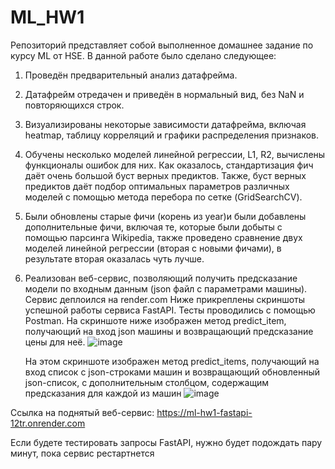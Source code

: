 # ML_HW1
Репозиторий представляет собой выполненное домашнее задание по курсу ML от HSE. В данной работе было сделано следующее:
1. Проведён предварительный анализ датафрейма.
2. Датафрейм отредачен и приведён в нормальный вид, без NaN и повторяющихся строк.
3. Визуализированы некоторые зависимости датафрейма, включая heatmap, таблицу корреляций и графики распределения признаков.
4. Обучены несколько моделей линейной регрессии, L1, R2, вычислены функционалы ошибок для них. Как оказалось, стандартизация фич даёт очень большой буст верных предиктов. Также, буст верных предиктов даёт подбор оптимальных параметров различных моделей с помощью метода перебора по сетке (GridSearchCV).
5. Были обновлены старые фичи (корень из year)и были добавлены дополнительные фичи, включая те, которые были добыты с помощью парсинга Wikipedia, также проведено сравнение двух моделей линейной регрессии (вторая с новыми фичами), в результате вторая оказалась чуть лучше.
6. Реализован веб-сервис, позволяющий получить предсказание модели по входным данным (json файл с параметрами машины). Сервис деплоился на render.com
   Ниже прикреплены скриншоты успешной работы сервиса FastAPI. Тесты проводились с помощью Postman.
   На скриншоте ниже изображен метод predict_item, получающий на вход json машины и возвращающий предсказание цены для неё.
   ![image](https://github.com/MrseFuntik/ML_HW1/assets/136927535/707eea2f-8454-47e0-a171-7ea04e1a22b5)

   На этом скриншоте изображен метод predict_items, получающий на вход список с json-строками машин и возвращающий обновленный json-список, с дополнительным столбцом, содержащим предсказания для каждой из машин
   ![image](https://github.com/MrseFuntik/ML_HW1/assets/136927535/ac6225de-3bae-40cf-91cf-474e22632ea7)

Ссылка на поднятый веб-сервис: https://ml-hw1-fastapi-12tr.onrender.com

Если будете тестировать запросы FastAPI, нужно будет подождать пару минут, пока сервис рестартнется
